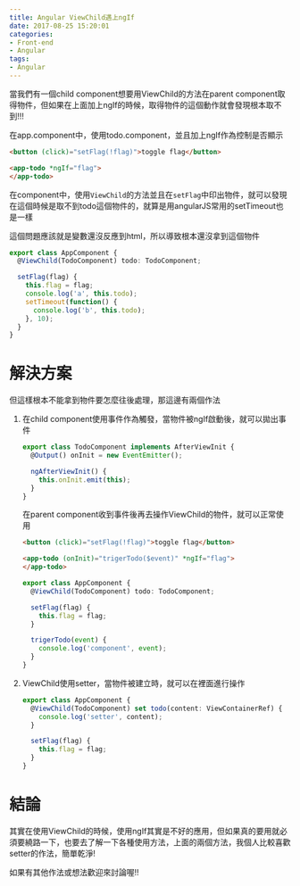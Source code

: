 ```yaml
---
title: Angular ViewChild遇上ngIf
date: 2017-08-25 15:20:01
categories:
- Front-end
- Angular
tags:
- Angular
---
```


當我們有一個child component想要用ViewChild的方法在parent component取得物件，但如果在上面加上ngIf的時候，取得物件的這個動作就會發現根本取不到!!!

在app.component中，使用todo.component，並且加上ngIf作為控制是否顯示

```html
<button (click)="setFlag(!flag)">toggle flag</button>

<app-todo *ngIf="flag">
</app-todo>
```

在component中，使用`ViewChild`的方法並且在`setFlag`中印出物件，就可以發現在這個時候是取不到todo這個物件的，就算是用angularJS常用的setTimeout也是一樣

這個問題應該就是變數還沒反應到html，所以導致根本還沒拿到這個物件

```typescript
export class AppComponent {
  @ViewChild(TodoComponent) todo: TodoComponent;

  setFlag(flag) {
    this.flag = flag;
    console.log('a', this.todo);
    setTimeout(function() {
      console.log('b', this.todo);
    }, 10);
  }
}
```

# 解決方案

但這樣根本不能拿到物件要怎麼往後處理，那這邊有兩個作法

1. 在child component使用事件作為觸發，當物件被ngIf啟動後，就可以拋出事件

   ```typescript
   export class TodoComponent implements AfterViewInit {
     @Output() onInit = new EventEmitter();

     ngAfterViewInit() {
       this.onInit.emit(this);
     }
   }
   ```

   在parent component收到事件後再去操作ViewChild的物件，就可以正常使用

   ```html
   <button (click)="setFlag(!flag)">toggle flag</button>

   <app-todo (onInit)="trigerTodo($event)" *ngIf="flag">
   </app-todo>
   ```

   ```typescript
   export class AppComponent {
     @ViewChild(TodoComponent) todo: TodoComponent;

     setFlag(flag) {
       this.flag = flag;
     }

     trigerTodo(event) {
       console.log('component', event);
     }
   }
   ```

2. ViewChild使用setter，當物件被建立時，就可以在裡面進行操作

   ```typescript
   export class AppComponent {
     @ViewChild(TodoComponent) set todo(content: ViewContainerRef) {
       console.log('setter', content);
     }

     setFlag(flag) {
       this.flag = flag;
     }
   }
   ```

# 結論

其實在使用ViewChild的時候，使用ngIf其實是不好的應用，但如果真的要用就必須要繞路一下，也要去了解一下各種使用方法，上面的兩個方法，我個人比較喜歡setter的作法，簡單乾淨!

如果有其他作法或想法歡迎來討論喔!!